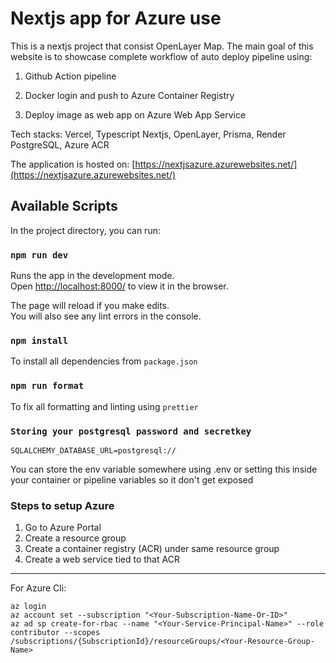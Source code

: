 # Nextjs app for Azure use

This is a nextjs project that consist OpenLayer Map. The main goal of
this website is to showcase complete workflow of auto deploy
pipeline using:

1. Github Action pipeline

2. Docker login and push to Azure Container Registry

3. Deploy image as web app on Azure Web App Service

Tech stacks: Vercel, Typescript Nextjs, OpenLayer, Prisma, Render PostgreSQL, Azure ACR

The application is hosted on: [https://nextjsazure.azurewebsites.net/](https://nextjsazure.azurewebsites.net/)

## Available Scripts

In the project directory, you can run:

### `npm run dev`

Runs the app in the development mode.\
Open [http://localhost:8000/](http://localhost:8000/) to view it in the browser.

The page will reload if you make edits.\
You will also see any lint errors in the console.

### `npm install`

To install all dependencies from `package.json`

### `npm run format`

To fix all formatting and linting using `prettier`

### `Storing your postgresql password and secretkey`

```.env
SQLALCHEMY_DATABASE_URL=postgresql://
```

You can store the env variable somewhere using .env or setting this inside your container or pipeline variables so it don't get exposed

### Steps to setup Azure

1. Go to Azure Portal
2. Create a resource group
3. Create a container registry (ACR) under same resource group
4. Create a web service tied to that ACR

---

For Azure Cli:

```
az login
az account set --subscription "<Your-Subscription-Name-Or-ID>"
az ad sp create-for-rbac --name "<Your-Service-Principal-Name>" --role contributor --scopes /subscriptions/{SubscriptionId}/resourceGroups/<Your-Resource-Group-Name>
```
